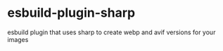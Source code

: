 # esbuild-plugin-sharp
esbuild plugin that uses sharp to create webp and avif versions for your images
